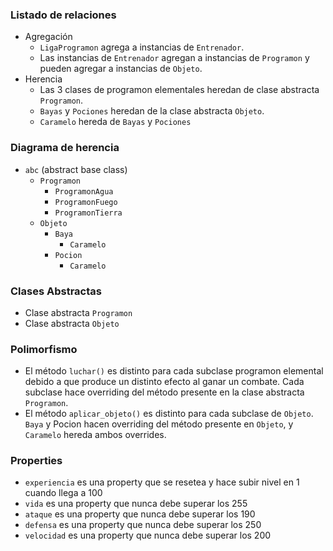 
### Listado de relaciones
- Agregación
    - `LigaProgramon` agrega a instancias de `Entrenador`.
    - Las instancias de `Entrenador` agregan a instancias de `Programon` y pueden agregar a instancias de `Objeto`.
- Herencia
    - Las 3 clases de programon elementales heredan de clase abstracta `Programon`.
    - `Bayas` y `Pociones` heredan de la clase abstracta `Objeto`.
    - `Caramelo` hereda de `Bayas` y `Pociones`

### Diagrama de herencia
- `abc` (abstract base class)
    - `Programon`
        - `ProgramonAgua`
        - `ProgramonFuego`
        - `ProgramonTierra`
    - `Objeto`
        - `Baya`
            - `Caramelo`
        - `Pocion`
            - `Caramelo`


### Clases Abstractas
- Clase abstracta `Programon`
- Clase abstracta `Objeto`

### Polimorfismo
- El método `luchar()` es distinto para cada subclase programon elemental debido a que produce un distinto efecto al ganar un combate. Cada subclase hace overriding del método presente en la clase abstracta `Programon`.
- El método `aplicar_objeto()` es distinto para cada subclase de `Objeto`. `Baya` y Pocion hacen overriding del método presente en `Objeto`, y `Caramelo` hereda ambos overrides.

### Properties
- `experiencia` es una property que se resetea y hace subir nivel en 1 cuando llega a 100
- `vida` es una property que nunca debe superar los 255
- `ataque` es una property que nunca debe superar los 190
- `defensa` es una property que nunca debe superar los 250
- `velocidad` es una property que nunca debe superar los 200
